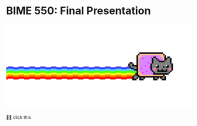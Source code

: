 # BIME 550: Final Presentation
[![Click Me](images/nyan-cat.gif)](https://pmanko.github.io/BIME550_Project4)
<p>
<sup>☝🏼 click this</sup>
